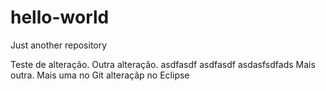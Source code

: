 # hello-world
Just another repository

Teste de alteração.
Outra alteração.
asdfasdf asdfasdf 
asdasfsdfads
Mais outra.
Mais uma no Git
alteraçãp no Eclipse
